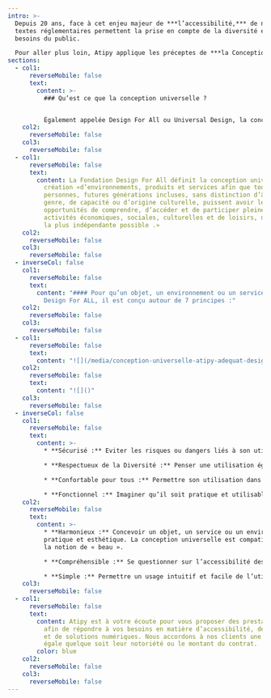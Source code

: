 ```yaml
---
intro: >-
  Depuis 20 ans, face à cet enjeu majeur de ***l’accessibilité,*** de nombreux
  textes réglementaires permettent la prise en compte de la diversité et des
  besoins du public.

  Pour aller plus loin, Atipy applique les préceptes de ***la Conception Universelle.***
sections:
  - col1:
      reverseMobile: false
      text:
        content: >-
          ### Qu’est ce que la conception universelle ?


          Également appelée Design For All ou Universal Design, la conception universelle est défini par l’article 2 de la convention de l’ONU relative aux droits des personnes handicapées, comme «conception de produits, d’équipements, de programmes et de services qui puissent être utilisés par tous, dans toute la mesure possible, sans nécessiter ni adaptation ni conception spéciale».
    col2:
      reverseMobile: false
    col3:
      reverseMobile: false
  - col1:
      reverseMobile: false
      text:
        content: La Fondation Design For All définit la conception universelle comme la
          création «d’environnements, produits et services afin que toutes les
          personnes, futures générations incluses, sans distinction d’âge, de
          genre, de capacité ou d’origine culturelle, puissent avoir les mêmes
          opportunités de comprendre, d’accéder et de participer pleinement aux
          activités économiques, sociales, culturelles et de loisirs, de manière
          la plus indépendante possible .»
    col2:
      reverseMobile: false
    col3:
      reverseMobile: false
  - inverseCol: false
    col1:
      reverseMobile: false
      text:
        content: "#### Pour qu’un objet, un environnement ou un service soit reconnu
          Design For ALL, il est conçu autour de 7 principes :"
    col2:
      reverseMobile: false
    col3:
      reverseMobile: false
  - col1:
      reverseMobile: false
      text:
        content: "![](/media/conception-universelle-atipy-adequat-design-inclusif.png)"
    col2:
      reverseMobile: false
      text:
        content: "![]()"
    col3:
      reverseMobile: false
  - inverseCol: false
    col1:
      reverseMobile: false
      text:
        content: >-
          * **Sécurisé :** Eviter les risques ou dangers liés à son utilisation.

          * **Respectueux de la Diversité :** Penser une utilisation égalitaire, paritaire auprès d’utilisateurs aux capacités multiples et différentes.

          * **Confortable pour tous :** Permettre son utilisation dans un bien-être physique et psychologique, tout en nécessitant un faible effort.

          * **Fonctionnel :** Imaginer qu’il soit pratique et utilisable quelles que soient la taille, la posture ou la mobilité de l’usager.
    col2:
      reverseMobile: false
      text:
        content: >-
          * **Harmonieux :** Concevoir un objet, un service ou un environnement
          pratique et esthétique. La conception universelle est compatible avec
          la notion de « beau ».

          * **Compréhensible :** Se questionner sur l’accessibilité des informations ou du service, quelles que soient les connaissances ou les facilités de compréhension de l’utilisateur.

          * **Simple :** Permettre un usage intuitif et facile de l’utilisation en allant à l’essentiel.
    col3:
      reverseMobile: false
  - col1:
      reverseMobile: false
      text:
        content: Atipy est à votre écoute pour vous proposer des prestations sur-mesure
          afin de répondre à vos besoins en matière d’accessibilité, de design
          et de solutions numériques. Nous accordons à nos clients une attention
          égale quelque soit leur notoriété ou le montant du contrat.
        color: blue
    col2:
      reverseMobile: false
    col3:
      reverseMobile: false
---
```

